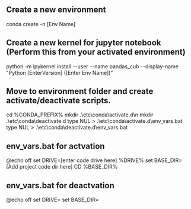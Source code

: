 ## Create a new environment
conda create -n [Env Name]

## Create a new kernel for jupyter notebook (Perform this from your activated environment)
python -m ipykernel install --user --name pandas_cub --display-name "Python [EnterVersion] ([Enter Env Name])"

## Move to environment folder and create activate/deactivate scripts. 
cd %CONDA_PREFIX%
mkdir .\etc\conda\activate.d\n
mkdir .\etc\conda\deactivate.d
type NUL > .\etc\conda\activate.d\env_vars.bat
type NUL > .\etc\conda\deactivate.d\env_vars.bat

## env_vars.bat for actvation
@echo off
set DRIVE=[enter code drive here]
%DRIVE%
set BASE_DIR=[Add project code dir here]
CD %BASE_DIR%


## env_vars.bat for deactvation
@echo off
set DRIVE=
set BASE_DIR=
